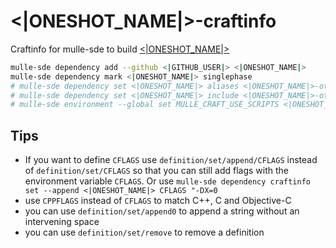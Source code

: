 # <|ONESHOT_NAME|>-craftinfo

Craftinfo for mulle-sde to build [<|ONESHOT_NAME|>](//github.com/<|GITHUB_USER|>/<|ONESHOT_NAME|>)

``` bash
mulle-sde dependency add --github <|GITHUB_USER|> <|ONESHOT_NAME|>
mulle-sde dependency mark <|ONESHOT_NAME|> singlephase
# mulle-sde dependency set <|ONESHOT_NAME|> aliases <|ONESHOT_NAME|>-other
# mulle-sde dependency set <|ONESHOT_NAME|> include <|ONESHOT_NAME|>-other.h
# mulle-sde environment --global set MULLE_CRAFT_USE_SCRIPTS <|ONESHOT_NAME|>-build
```

## Tips

* If you want to define `CFLAGS` use `definition/set/append/CFLAGS` instead of `definition/set/CFLAGS` so that you can still add flags with the environment variable `CFLAGS`. Or use `mulle-sde dependency craftinfo  set --append <|ONESHOT_NAME|> CFLAGS "-DX=0`
* use `CPPFLAGS` instead of `CFLAGS` to match C++, C and Objective-C
* you can use `definition/set/append0` to append a string without an intervening space
* you can use `definition/set/remove` to remove a definition


